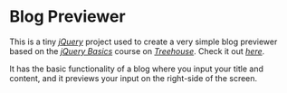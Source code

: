 # Blog Previewer 
This is a tiny [*jQuery*](https://jquery.com/) project used to create a very simple blog previewer based on the [*jQuery Basics*](https://teamtreehouse.com/library/jquery-basics-2) course on [*Treehouse*](https://teamtreehouse.com/build). Check it out [*here*](https://tonydc1997.github.io/Blog_previewer/).

It has the basic functionality of a blog where you input your title and content, and it previews your input on the right-side of the screen. 
